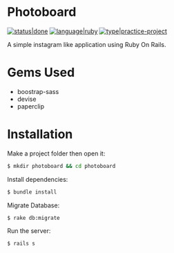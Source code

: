 # Photoboard

[![status|done](http://jeffreynerona.com/badges/status-done.svg)](http://jeffreynerona.com/projects) [![language|ruby](http://jeffreynerona.com/badges/language-ruby.svg)](http://jeffreynerona.com/projects/javascript) [![type|practice-project](http://jeffreynerona.com/badges/type-practiceproject.svg)](http://jeffreynerona.com/projects/) 

A simple instagram like application using Ruby On Rails. 



# Gems Used

  - boostrap-sass
  - devise
  - paperclip

# Installation
Make a project folder then open it:
```sh
$ mkdir photoboard && cd photoboard
```

Install dependencies:
```sh
$ bundle install
```

Migrate Database:
```sh
$ rake db:migrate
```

Run the server:
```sh
$ rails s
```

